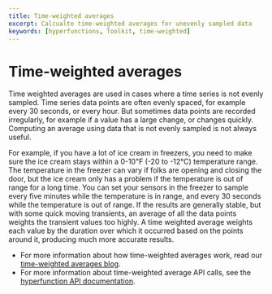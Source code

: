 ```yaml
---
title: Time-weighted averages
excerpt: Calcualte time-weighted averages for unevenly sampled data
keywords: [hyperfunctions, Toolkit, time-weighted]
---
```


# Time-weighted averages
Time weighted averages are used in cases where a time series is not evenly
sampled. Time series data points are often evenly spaced, for example every 30
seconds, or every hour. But sometimes data points are recorded irregularly, for
example if a value has a large change, or changes quickly. Computing an average
using data that is not evenly sampled is not always useful.

For example, if you have a lot of ice cream in freezers, you need to make sure
the ice cream stays within a 0-10℉ (-20 to -12℃) temperature range. The
temperature in the freezer can vary if folks are opening and closing the door,
but the ice cream only has a problem if the temperature is out of range
for a long time. You can set your sensors in the freezer to sample every five
minutes while the temperature is in range, and every 30 seconds while the
temperature is out of range. If the results are generally stable, but with some
quick moving transients, an average of all the data points weights the transient
values too highly. A time weighted average weights each value by the duration
over which it occurred based on the points around it, producing much more
accurate results.

*   For more information about how time-weighted averages work, read our
    [time-weighted averages blog][blog-timeweight].
*   For more information about time-weighted average API calls, see the
    [hyperfunction API documentation][hyperfunctions-api-timeweight].

[blog-timeweight]: https://blog.timescale.com/blog/what-time-weighted-averages-are-and-why-you-should-care/
[hyperfunctions-api-timeweight]: /api/:currentVersion:/hyperfunctions/time-weighted-averages/
